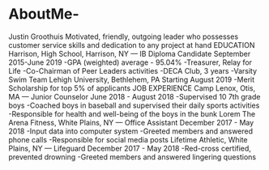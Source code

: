# AboutMe- 
Justin Groothuis
Motivated, friendly, outgoing leader who possesses customer service skills and dedication to any project at hand
EDUCATION
Harrison, High School, Harrison, NY — IB Diploma Candidate
September 2015-June 2019
-GPA (weighted) average - 95.04% 
-Treasurer, Relay for Life 
-Co-Chairman of Peer Leaders activities
-DECA Club, 3 years
-Varsity Swim Team
Lehigh University, Bethlehem, PA
Starting August 2019 
-Merit Scholarship for top 5% of applicants
JOB EXPERIENCE
Camp Lenox, Otis, MA — Junior Counselor
June  2018 - August 2018
-Supervised 10 7th grade boys
-Coached boys in baseball and supervised their daily sports activities
-Responsible for health and well-being of the boys in the bunk Lorem 
The Arena Fitness, White Plains, NY — Office Assistant
December  2017 - May 2018
-Input data into computer system
-Greeted members and answered phone calls
-Responsible for social media posts 
Lifetime Athletic, White Plains, NY — Lifeguard
December  2017 - May 2018
-Red-cross certified, prevented drowning
-Greeted members and answered lingering questions
